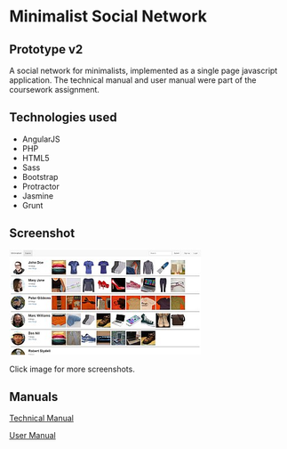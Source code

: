 Minimalist Social Network
=============
Prototype v2
-------------

A social network for minimalists, implemented as a single page javascript application.
The technical manual and user manual were part of the coursework assignment.


Technologies used
-------------
*   AngularJS
*   PHP
*   HTML5
*   Sass
*   Bootstrap
*   Protractor
*   Jasmine
*   Grunt


Screenshot
-------------

[![User list screenshot](https://github.com/joetm/prototype-v2/blob/master/screenshots/thumbs/th_browse.jpg?raw=true)](https://github.com/joetm/prototype-v2/tree/master/screenshots)

Click image for more screenshots.


Manuals
-------------

[Technical Manual](http://komasurfer.com/portfolio/projects/minimalism/prototype-v2/manuals/technical.html)

[User Manual](http://localhost/Portfolio/projects/minimalism/prototype-v2/manuals/user.html)